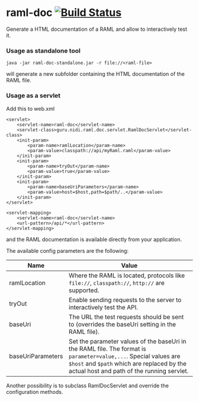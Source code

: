 raml-doc [![Build Status](https://travis-ci.org/nidi3/raml-doc.svg?branch=master)](https://travis-ci.org/nidi3/raml-doc)
===========
Generate a HTML documentation of a RAML and allow to interactively test it.

### Usage as standalone tool

```
java -jar raml-doc-standalone.jar -r file://<raml-file>
```

will generate a new subfolder containing the HTML documentation of the RAML file.

### Usage as a servlet

Add this to web.xml

```
<servlet>
    <servlet-name>raml-doc</servlet-name>
    <servlet-class>guru.nidi.raml.doc.servlet.RamlDocServlet</servlet-class>
    <init-param>
        <param-name>ramlLocation</param-name>
        <param-value>classpath://api/myRaml.raml</param-value>
    </init-param>
    <init-param>
        <param-name>tryOut</param-name>
        <param-value>true</param-value>
    </init-param>
    <init-param>
        <param-name>baseUriParameters</param-name>
        <param-value>host=$host,path=$path/..</param-value>
    </init-param>
</servlet>

<servlet-mapping>
    <servlet-name>raml-doc</servlet-name>
    <url-pattern>/api/*</url-pattern>
</servlet-mapping>
```

and the RAML documentation is available directly from your application.

The available config parameters are the following:

Name | Value
-----|-------
ramlLocation | Where the RAML is located, protocols like `file://`, `classpath://`, `http://` are supported.
tryOut | Enable sending requests to the server to interactively test the API.
baseUri | The URL the test requests should be sent to (overrides the baseUri setting in the RAML file).
baseUriParameters | Set the parameter values of the baseUri in the RAML file. The format is `parameter=value,...`. Special values are `$host` and `$path` which are replaced by the actual host and path of the running servlet.

Another possibility is to subclass RamlDocServlet and override the configuration methods.
